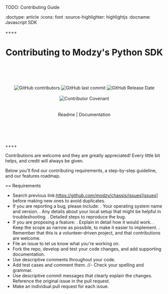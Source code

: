 TODO: Contributing Guide

:doctype: article
:icons: font
:source-highlighter: highlightjs
:docname: Javascript SDK





++++

<div align="center">

<h1>Contributing to Modzy's Python SDK</h1>

<br>
<br>
<br>
<br>



<img alt="GitHub contributors" src="https://img.shields.io/github/contributors/modzy/chassis">

<img alt="GitHub last commit" src="https://img.shields.io/github/last-commit/modzy/chassis">

<img alt="GitHub Release Date" src="https://img.shields.io/github/issues-raw/modzy/chassis">

<br>
<br>

<a href="/CODE_OF_CONDUCT.md" style="text-decoration:none">
    <img src="https://img.shields.io/badge/Contributor%20Covenant-v2.0%20adopted-ff69b4.svg" alt="Contributor Covenant" style="max-width:100%;">
</a>


</div>
<br>
<br>

<div align="center">
<a href="/README.md" style="text-decoration:none">Readme</a> |
<a href="https://chassis.ml" style="text-decoration:none">Documentation</a>

</div>

<br>
<br>
<br>
<br>

++++

Contributions are welcome and they are greatly appreciated! Every little bit helps, and credit will always be given.

Below you'll find our contributing requirements, a step-by-step guideline, and our features roadmap.


== Requirements

- Search previous link:https://github.com/modzy/chassis/issues[issues] before making new ones to avoid duplicates.
- If you are reporting a bug, please include:
  . Your operating system name and version.
  . Any details about your local setup that might be helpful in troubleshooting.
  . Detailed steps to reproduce the bug.
- If you are proposing a feature:
  . Explain in detail how it would work.
  . Keep the scope as narrow as possible, to make it easier to implement.
  . Remember that this is a volunteer-driven project, and that contributions are welcome.
- File an issue to let us know what you're working on.
- Fork the repo, develop and test your code changes, and add supporting documentation.
- Use descriptive comments throughout your code.
- Add test cases and comment them.
//- Check your spelling and grammar.
- Use descriptive commit messages that clearly explain the changes. Reference the original issue in the pull request.
- Make an individual pull request for each issue.